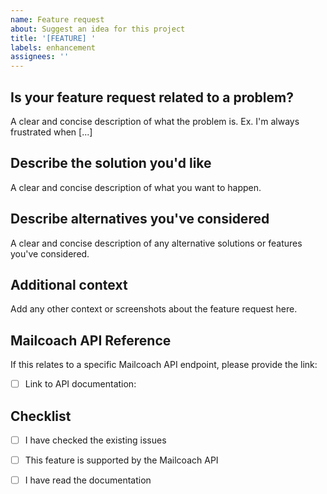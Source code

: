 ```yaml
---
name: Feature request
about: Suggest an idea for this project
title: '[FEATURE] '
labels: enhancement
assignees: ''
---
```


## Is your feature request related to a problem?
A clear and concise description of what the problem is. Ex. I'm always frustrated when [...]

## Describe the solution you'd like
A clear and concise description of what you want to happen.

## Describe alternatives you've considered
A clear and concise description of any alternative solutions or features you've considered.

## Additional context
Add any other context or screenshots about the feature request here.

## Mailcoach API Reference
If this relates to a specific Mailcoach API endpoint, please provide the link:
- [ ] Link to API documentation: 

## Checklist
- [ ] I have checked the existing issues
- [ ] This feature is supported by the Mailcoach API
- [ ] I have read the documentation

